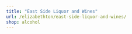```yaml
---
title: "East Side Liquor and Wines"
url: /elizabethton/east-side-liquor-and-wines/
shop: alcohol
---
```

